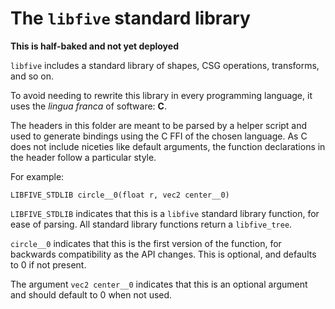 # The `libfive` standard library
**This is half-baked and not yet deployed**

`libfive` includes a standard library of shapes, CSG operations,
transforms, and so on.

To avoid needing to rewrite this library in every programming language,
it uses the _lingua franca_ of software: **C**.

The headers in this folder are meant to be parsed by a helper script
and used to generate bindings using the C FFI of the chosen language.
As C does not include niceties like default arguments,
the function declarations in the header follow a particular style.

For example:
```
LIBFIVE_STDLIB circle__0(float r, vec2 center__0)
```

`LIBFIVE_STDLIB` indicates that this is a `libfive` standard library function,
for ease of parsing.  All standard library functions return a `libfive_tree`.

`circle__0` indicates that this is the first version of the function,
for backwards compatibility as the API changes.  This is optional,
and defaults to 0 if not present.

The argument `vec2 center__0` indicates that
this is an optional argument and should default to 0 when not used.
